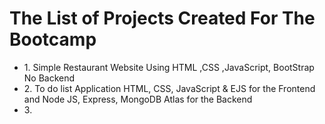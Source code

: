 # The List of Projects Created For The Bootcamp 

<ul>
  <li>1. Simple Restaurant Website Using HTML ,CSS ,JavaScript, BootStrap No Backend</li>
  <li>2. To do list Application HTML, CSS, JavaScript & EJS for the Frontend and Node JS, Express, MongoDB Atlas for the Backend  </li>
  <li>3. </li>
</ul>
